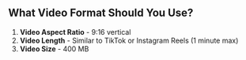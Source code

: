## What Video Format Should You Use?

1. **Video Aspect Ratio** - 9:16 vertical
2. **Video Length** - Similar to TikTok or Instagram Reels (1 minute max)
3. **Video Size** - 400 MB
